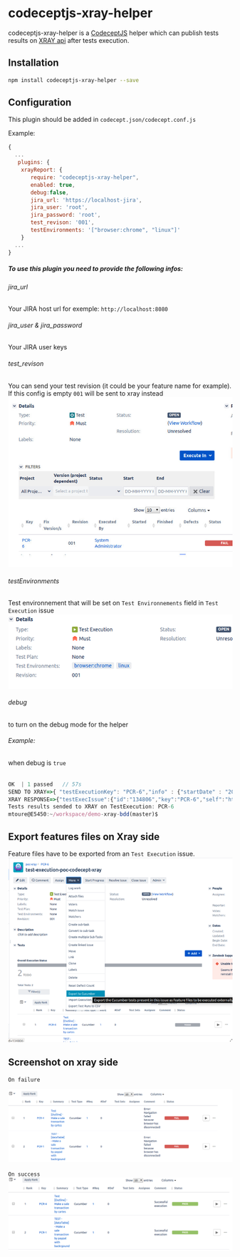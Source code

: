 # codeceptjs-xray-helper

codeceptjs-xray-helper is a [CodeceptJS](https://codecept.io/) helper which can publish tests results on [XRAY api](https://confluence.xpand-it.com/display/XRAYCLOUD/Import+Execution+Results+-+REST) after tests execution.

## Installation

```sh
npm install codeceptjs-xray-helper --save
```

## Configuration

This plugin should be added in `codecept.json/codecept.conf.js`

Example:

```js
{
  ...
   plugins: {
    xrayReport: {
       require: "codeceptjs-xray-helper",
       enabled: true,
       debug:false,
       jira_url: 'https://localhost-jira',
       jira_user: 'root',
       jira_password: 'root',
       test_revison: '001',
       testEnvironments: '["browser:chrome", "linux"]'
    }
  ...
}
```

##### To use this plugin you need to provide the following infos:

###### _jira_url_
Your JIRA host url for exemple: `http://localhost:8080`

###### _jira_user & jira_password_
Your JIRA user keys

###### _test_revison_
You can send your test revision (it could be your feature name for example).
If this config is empty `001` will be sent to xray instead
 ![test_revison_example](./doc/revision.jpeg)
 
 
###### _testEnvironments_
Test environnement that will be set on `Test Environnements` field in `Test Execution` issue
 ![testEnvironments_example](./doc/testEnvironnements.jpeg)

###### _debug_
 to turn on the debug mode for the helper
###### Example:
when debug is `true`

```js

OK  | 1 passed   // 57s
SEND TO XRAY=>{ "testExecutionKey": "PCR-6","info" : {"startDate" : "2020-07-08T15:41:10+02:00", "finishDate" :"2020-07-08T15:41:10+02:00","revision": "001","description" : "Results of test execution ", "testEnvironments": ["browser:chrome", "linux"]},"tests" : [{"testKey":"PCR-1","status":"PASS","comment" : "Successful execution" }]}
XRAY RESPONSE=>{"testExecIssue":{"id":"134806","key":"PCR-6","self":"https://localhost:8080/rest/api/2/issue/134806"},"testIssues":{"success":[{"id":"134801","key":"PCR-1","self":"https://localhost:8080/rest/api/2/issue/134801"}]}}
Tests results sended to XRAY on TestExecution: PCR-6
mtoure@E5450:~/workspace/demo-xray-bdd(master)$ 

```

## Export features files on Xray side
Feature files have to be exported from an `Test Execution` issue.
![Failed tests](./doc/export-execution.jpeg)


## Screenshot on xray side
`On failure`

![Failed tests](./doc/result-ko.jpeg)

`On success`
![Succeeded tests](./doc/result-ok.jpeg)

